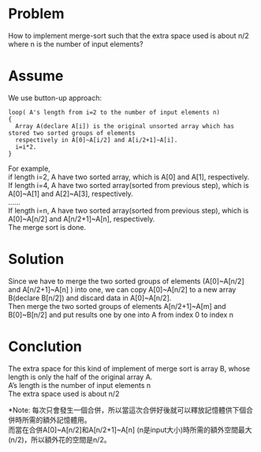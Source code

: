 # Problem

How to implement merge-sort such that the extra space used is about n/2 where n is the number of input elements?

# Assume

We use button-up approach:

```
loop( A's length from i=2 to the number of input elements n)
{
  Array A(declare A[i]) is the original unsorted array which has stored two sorted groups of elements
  respectively in A[0]~A[i/2] and A[i/2+1]~A[i].
  i=i*2.
}
```

For example,<br>
if length i=2, A have two sorted array, which is A[0] and A[1], respectively.<br>
If length i=4, A have two sorted array(sorted from previous step), which is A[0]~A[1] and A[2]~A[3], respectively.<br>
......<br>
If length i=n, A have two sorted array(sorted from previous step), which is A[0]~A[n/2] and A[n/2+1]~A[n], respectively.<br>
The merge sort is done.

# Solution

Since we have to merge the two sorted groups of elements (A[0]~A[n/2] and A[n/2+1]~A[n] ) into one, we can copy A[0]~A[n/2] to a new array B(declare B[n/2]) and discard data in A[0]~A[n/2].<br>
Then merge the two sorted groups of elements A[n/2+1]~A[m] and B[0]~B[n/2] and put results one by one into A from index 0 to index n

# Conclution

The extra space for this kind of implement of merge sort is array B, whose length is only the half of the original array A.<br>
A’s length is the number of input elements n<br>
The extra space used is about n/2

*Note: 每次只會發生一個合併，所以當這次合併好後就可以釋放記憶體供下個合併時所需的額外記憶體用。<br>
而當在合併A[0]~A[n/2]和A[n/2+1]~A[n] (n是input大小)時所需的額外空間最大(n/2)，所以額外花的空間是n/2。
